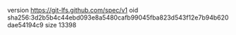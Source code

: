 version https://git-lfs.github.com/spec/v1
oid sha256:3d2b5b4c44ebd093e8a5480cafb99045fba823d543f12e7b94b620dae54194c9
size 13398
